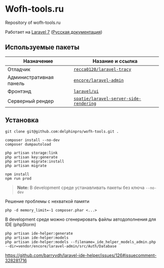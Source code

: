 # Wofh-tools.ru

Repository of wofh-tools.ru

Работает на [Laravel 7](https://laravel.com/docs/7.x) \([Русская документация](https://delphinpro.gitbook.io/laravel-ru/)\)

## Используемые пакеты

| Назначение | Назание и ссылка
|---|---
| Отладчик | [`recca0120/laravel-tracy`](https://github.com/recca0120/laravel-tracy)
| Административная панель | [`encore/laravel-admin`](https://github.com/z-song/laravel-admin)
| Фронтэнд | [`laravel/ui`](https://github.com/laravel/ui)
| Серверный рендер | [`spatie/laravel-server-side-rendering`](https://github.com/spatie/laravel-server-side-rendering)

## Установка

```
git clone git@github.com:delphinpro/wofh-tools.git .

composer install --no-dev
composer dumpautoload

php artisan storage:link
php artisan key:generate
php artisan migrate:install
php artisan migrate

npm install
npm run prod
```

> __Note:__ В development среде устанавливать пакеты без ключа `--no-dev`

Решение проблемы с нехваткой памяти
```
php -d memory_limit=-1 composer.phar <...>
```

В development среде можно сгенерировать файлы автодополнения для IDE (phpStorm)
```
php artisan ide-helper:generate
php artisan ide-helper:models
php artisan ide-helper:models --filename=_ide_helper_models_admin.php --dir=vendor/encore/laravel-admin/src/Auth/Database
```
https://github.com/barryvdh/laravel-ide-helper/issues/126#issuecomment-328281716

